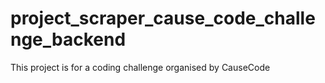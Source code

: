 # project_scraper_cause_code_challenge_backend
This project is for a coding challenge organised by CauseCode
